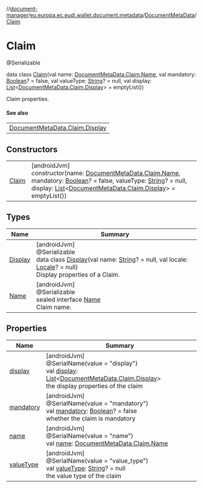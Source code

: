 //[document-manager](../../../../index.md)/[eu.europa.ec.eudi.wallet.document.metadata](../../index.md)/[DocumentMetaData](../index.md)/[Claim](index.md)

# Claim

@Serializable

data class [Claim](index.md)(val name: [DocumentMetaData.Claim.Name](-name/index.md), val mandatory: [Boolean](https://kotlinlang.org/api/latest/jvm/stdlib/kotlin/-boolean/index.html)? = false, val valueType: [String](https://kotlinlang.org/api/latest/jvm/stdlib/kotlin/-string/index.html)? = null, val display: [List](https://kotlinlang.org/api/latest/jvm/stdlib/kotlin.collections/-list/index.html)&lt;[DocumentMetaData.Claim.Display](-display/index.md)&gt; = emptyList())

Claim properties.

#### See also

| |
|---|
| [DocumentMetaData.Claim.Display](-display/index.md) |

## Constructors

| | |
|---|---|
| [Claim](-claim.md) | [androidJvm]<br>constructor(name: [DocumentMetaData.Claim.Name](-name/index.md), mandatory: [Boolean](https://kotlinlang.org/api/latest/jvm/stdlib/kotlin/-boolean/index.html)? = false, valueType: [String](https://kotlinlang.org/api/latest/jvm/stdlib/kotlin/-string/index.html)? = null, display: [List](https://kotlinlang.org/api/latest/jvm/stdlib/kotlin.collections/-list/index.html)&lt;[DocumentMetaData.Claim.Display](-display/index.md)&gt; = emptyList()) |

## Types

| Name | Summary |
|---|---|
| [Display](-display/index.md) | [androidJvm]<br>@Serializable<br>data class [Display](-display/index.md)(val name: [String](https://kotlinlang.org/api/latest/jvm/stdlib/kotlin/-string/index.html)? = null, val locale: [Locale](https://developer.android.com/reference/kotlin/java/util/Locale.html)? = null)<br>Display properties of a Claim. |
| [Name](-name/index.md) | [androidJvm]<br>@Serializable<br>sealed interface [Name](-name/index.md)<br>Claim name. |

## Properties

| Name | Summary |
|---|---|
| [display](display.md) | [androidJvm]<br>@SerialName(value = &quot;display&quot;)<br>val [display](display.md): [List](https://kotlinlang.org/api/latest/jvm/stdlib/kotlin.collections/-list/index.html)&lt;[DocumentMetaData.Claim.Display](-display/index.md)&gt;<br>the display properties of the claim |
| [mandatory](mandatory.md) | [androidJvm]<br>@SerialName(value = &quot;mandatory&quot;)<br>val [mandatory](mandatory.md): [Boolean](https://kotlinlang.org/api/latest/jvm/stdlib/kotlin/-boolean/index.html)? = false<br>whether the claim is mandatory |
| [name](name.md) | [androidJvm]<br>@SerialName(value = &quot;name&quot;)<br>val [name](name.md): [DocumentMetaData.Claim.Name](-name/index.md) |
| [valueType](value-type.md) | [androidJvm]<br>@SerialName(value = &quot;value_type&quot;)<br>val [valueType](value-type.md): [String](https://kotlinlang.org/api/latest/jvm/stdlib/kotlin/-string/index.html)? = null<br>the value type of the claim |
